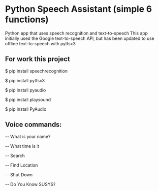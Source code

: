 # Python Speech Assistant (simple 6 functions)
Python app that uses speech recognition and text-to-speech This app initially used the Google text-to-speech API, but has been updated to use offline text-to-speech with pyttsx3

## For work this project
  $ pip install speechrecognition
  
  $ pip install pyttsx3
  
  $ pip install pyaudio
  
  $ pip install playsound
  
  $ pip install PyAudio

## Voice commands:
 -- What is your name?
 
 -- What time is it
 
 -- Search
 
 -- Find Location
 
 -- Shut Down

 -- Do You Know SUSYS?
  

